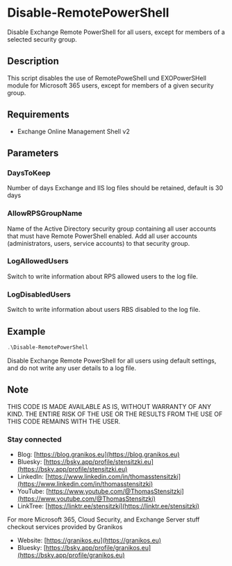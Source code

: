 # Disable-RemotePowerShell

 Disable Exchange Remote PowerShell for all users, except for members of a selected security group.

## Description

This script disables the use of RemotePoweShell und EXOPowerSHell module for Microsoft 365 users, except for members of a given security group.

## Requirements

- Exchange Online Management Shell v2

## Parameters

 ### DaysToKeep

Number of days Exchange and IIS log files should be retained, default is 30 days

### AllowRPSGroupName

Name of the Active Directory security group containing all user accounts that must have Remote PowerShell enabled.
Add all user accounts (administrators, users, service accounts) to that security group.

### LogAllowedUsers

Switch to write information about RPS allowed users to the log file.

### LogDisabledUsers

Switch to write information about users RBS disabled to the log file.

## Example

``` PowerShell
.\Disable-RemotePowerShell
```

Disable Exchange Remote PowerShell for all users using default settings, and do not write any user details to a log file.

## Note

THIS CODE IS MADE AVAILABLE AS IS, WITHOUT WARRANTY OF ANY KIND. THE ENTIRE
RISK OF THE USE OR THE RESULTS FROM THE USE OF THIS CODE REMAINS WITH THE USER.

### Stay connected

* Blog: [https://blog.granikos.eu](https://blog.granikos.eu)
* Bluesky: [https://bsky.app/profile/stensitzki.eu](https://bsky.app/profile/stensitzki.eu)
* LinkedIn: [https://www.linkedin.com/in/thomasstensitzki](https://www.linkedin.com/in/thomasstensitzki)
* YouTube: [https://www.youtube.com/@ThomasStensitzki](https://www.youtube.com/@ThomasStensitzki)
* LinkTree: [https://linktr.ee/stensitzki](https://linktr.ee/stensitzki)

For more Microsoft 365, Cloud Security, and Exchange Server stuff checkout services provided by Granikos

* Website: [https://granikos.eu](https://granikos.eu)
* Bluesky: [https://bsky.app/profile/granikos.eu](https://bsky.app/profile/granikos.eu)
